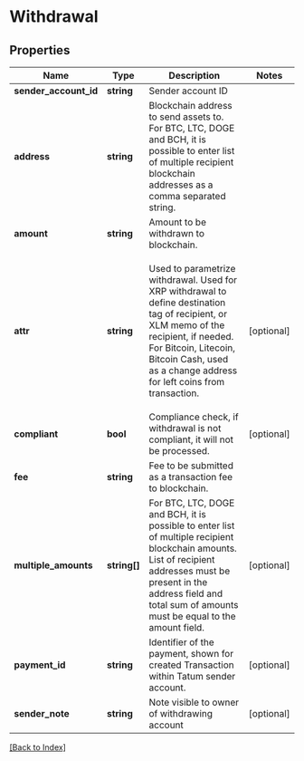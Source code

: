 # Withdrawal

## Properties

Name | Type | Description | Notes
------------ | ------------- | ------------- | -------------
**sender_account_id** | **string** | Sender account ID |
**address** | **string** | Blockchain address to send assets to. For BTC, LTC, DOGE and BCH, it is possible to enter list of multiple recipient blockchain addresses as a comma separated string. |
**amount** | **string** | Amount to be withdrawn to blockchain. |
**attr** | **string** | <p>Used to parametrize withdrawal. Used for XRP withdrawal to define destination tag of recipient, or XLM memo of the recipient, if needed.<br/> For Bitcoin, Litecoin, Bitcoin Cash, used as a change address for left coins from transaction.</p> | [optional]
**compliant** | **bool** | Compliance check, if withdrawal is not compliant, it will not be processed. | [optional]
**fee** | **string** | Fee to be submitted as a transaction fee to blockchain. |
**multiple_amounts** | **string[]** | For BTC, LTC, DOGE and BCH, it is possible to enter list of multiple recipient blockchain amounts. List of recipient addresses must be present in the address field and total sum of amounts must be equal to the amount field. | [optional]
**payment_id** | **string** | Identifier of the payment, shown for created Transaction within Tatum sender account. | [optional]
**sender_note** | **string** | Note visible to owner of withdrawing account | [optional]

[[Back to Index]](../index.md)
